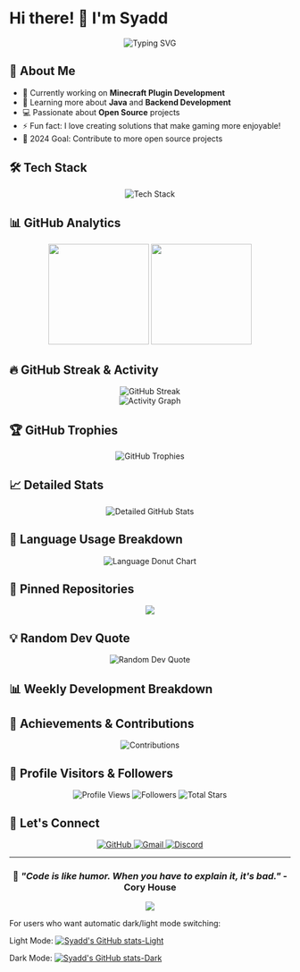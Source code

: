 # Hi there! 👋 I'm Syadd

<div align="center">
  <img src="https://readme-typing-svg.herokuapp.com?font=Fira+Code&size=22&duration=3000&pause=1000&color=58A6FF&center=true&vCenter=true&width=600&lines=Welcome+to+my+GitHub+Profile!;Passionate+Developer+%7C+Java+Enthusiast;Minecraft+Plugin+Creator+%7C+Open+Source+Lover;Always+Learning+%7C+Always+Building" alt="Typing SVG" />
</div>

## 🚀 About Me

- 🔭 Currently working on **Minecraft Plugin Development**
- 🌱 Learning more about **Java** and **Backend Development**
- 💻 Passionate about **Open Source** projects
- ⚡ Fun fact: I love creating solutions that make gaming more enjoyable!
- 🎯 2024 Goal: Contribute to more open source projects

## 🛠️ Tech Stack

<div align="center">
  <img src="https://skillicons.dev/icons?i=java,maven,git,idea,github,vscode,laravel&theme=dark" alt="Tech Stack" />
</div>

## 📊 GitHub Analytics

<div align="center">
  <img height="180em" src="https://github-readme-stats.vercel.app/api?username=Syaaddd&show_icons=true&theme=github_dark&include_all_commits=true&count_private=true&hide_border=true&border_radius=10"/>
  <img height="180em" src="https://github-readme-stats.vercel.app/api/top-langs/?username=Syaaddd&layout=compact&theme=github_dark&hide_border=true&border_radius=10&langs_count=8"/>
</div>

## 🔥 GitHub Streak & Activity

<div align="center">
  <img src="https://streak-stats.demolab.com?user=Syaaddd&theme=github-dark-blue&hide_border=true&border_radius=10" alt="GitHub Streak" />
</div>

<div align="center">
  <img src="https://github-readme-activity-graph.vercel.app/graph?username=Syaaddd&theme=github-compact&hide_border=true&border_radius=10" alt="Activity Graph" />
</div>

## 🏆 GitHub Trophies

<div align="center">
  <img src="https://github-profile-trophy.vercel.app/?username=Syaaddd&theme=darkhub&no-frame=true&margin-w=15&border_radius=10" alt="GitHub Trophies" />
</div>

## 📈 Detailed Stats

<div align="center">
  <img src="https://github-readme-stats.vercel.app/api?username=Syaaddd&show_icons=true&theme=github_dark&include_all_commits=true&count_private=true&hide_border=true&show=reviews,discussions_started,discussions_answered,prs_merged,prs_merged_percentage&border_radius=10" alt="Detailed GitHub Stats" />
</div>

## 🎨 Language Usage Breakdown

<div align="center">
  <img src="https://github-readme-stats.vercel.app/api/top-langs/?username=Syaaddd&layout=donut&theme=github_dark&hide_border=true&border_radius=10&size_weight=0.5&count_weight=0.5" alt="Language Donut Chart" />
</div>

## 📌 Pinned Repositories

<div align="center">
  <a href="https://github.com/Syaaddd/github-readme-stats">
    <img align="center" src="https://github-readme-stats.vercel.app/api/pin/?username=Syaaddd&repo=github-readme-stats&theme=github_dark&hide_border=true&border_radius=10" />
  </a>
</div>

## 💡 Random Dev Quote

<div align="center">
  <img src="https://quotes-github-readme.vercel.app/api?type=horizontal&theme=dark&border_radius=10" alt="Random Dev Quote" />
</div>

## 📊 Weekly Development Breakdown

<!--START_SECTION:waka-->
<!--END_SECTION:waka-->

## 🏅 Achievements & Contributions

<div align="center">
  <img src="https://github-readme-stats.vercel.app/api?username=Syaaddd&show_icons=true&theme=github_dark&rank_icon=github&show=prs_merged_percentage&hide=issues&border_radius=10&hide_border=true" alt="Contributions" />
</div>

## 🌟 Profile Visitors & Followers

<div align="center">
  <img src="https://komarev.com/ghpvc/?username=Syaaddd&style=flat-square&color=blue" alt="Profile Views" />
  <img src="https://img.shields.io/github/followers/Syaaddd?style=flat-square&color=blue&label=Followers" alt="Followers" />
  <img src="https://img.shields.io/github/stars/Syaaddd?style=flat-square&color=yellow&label=Total%20Stars" alt="Total Stars" />
</div>

## 🤝 Let's Connect

<div align="center">
  <a href="https://github.com/Syaaddd">
    <img src="https://img.shields.io/badge/GitHub-100000?style=for-the-badge&logo=github&logoColor=white" alt="GitHub" />
  </a>
  <a href="mailto:strxshopxlb@gmail.com">
    <img src="https://img.shields.io/badge/Gmail-D14836?style=for-the-badge&logo=gmail&logoColor=white" alt="Gmail" />
  </a>
  <a href="https://discord.gg/yourdiscord">
    <img src="https://img.shields.io/badge/Discord-7289DA?style=for-the-badge&logo=discord&logoColor=white" alt="Discord" />
  </a>
</div>

---

<div align="center">
  
### 💭 *"Code is like humor. When you have to explain it, it's bad."* - Cory House

</div>

<div align="center">
  <img src="https://capsule-render.vercel.app/api?type=waving&color=gradient&height=100&section=footer" />
</div>

For users who want automatic dark/light mode switching:

Light Mode:
[![Syadd's GitHub stats-Light](https://github-readme-stats.vercel.app/api?username=Syaaddd&show_icons=true&theme=default#gh-light-mode-only)](https://github.com/Syaaddd#gh-light-mode-only)

Dark Mode:
[![Syadd's GitHub stats-Dark](https://github-readme-stats.vercel.app/api?username=Syaaddd&show_icons=true&theme=github_dark#gh-dark-mode-only)](https://github.com/Syaaddd#gh-dark-mode-only)
